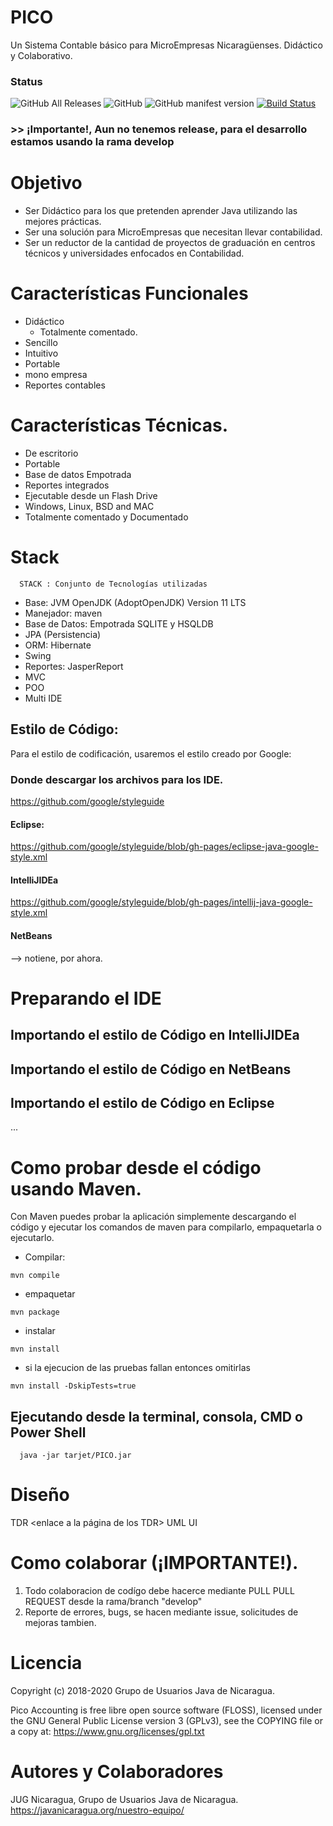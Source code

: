 # PICO
Un Sistema Contable básico para MicroEmpresas Nicaragüenses. Didáctico y Colaborativo.
### Status
![GitHub All Releases](https://img.shields.io/github/downloads/jugnicaragua/subtiava/total?label=Descargas&style=plastic)
![GitHub](https://img.shields.io/github/license/jugnicaragua/subtiava)
![GitHub manifest version](https://img.shields.io/github/manifest-json/v/jugnicaragua/subtiava)
[![Build Status](https://travis-ci.org/jug-ni/PICO.svg?branch=master)](https://travis-ci.org/jug-ni/PICO)

### >> ¡Importante!, Aun no tenemos release, para el desarrollo estamos usando la rama develop


# Objetivo
* Ser Didáctico para los que pretenden aprender Java utilizando las mejores prácticas.
* Ser una solución para MicroEmpresas que necesitan llevar contabilidad.
* Ser un reductor de la cantidad de proyectos de graduación en centros técnicos y universidades enfocados en Contabilidad.

# Características Funcionales
* Didáctico
  - Totalmente comentado.
* Sencillo
* Intuitivo
* Portable
* mono empresa
* Reportes contables

# Características Técnicas.
* De escritorio
* Portable
* Base de datos Empotrada
* Reportes integrados
* Ejecutable desde un Flash Drive
* Windows, Linux, BSD and MAC
* Totalmente comentado y Documentado


# Stack
```
  STACK : Conjunto de Tecnologías utilizadas
```
* Base: JVM OpenJDK (AdoptOpenJDK) Version 11 LTS
* Manejador: maven
* Base de Datos: Empotrada SQLITE  y HSQLDB
* JPA (Persistencia)
* ORM: Hibernate
* Swing
* Reportes: JasperReport
* MVC
* POO
* Multi IDE

## Estilo de Código:
Para el estilo de codificación, usaremos el estilo creado por Google:
[](https://google.github.io/styleguide/javaguide.html)


### Donde descargar los archivos para los IDE.
https://github.com/google/styleguide


#### Eclipse:
https://github.com/google/styleguide/blob/gh-pages/eclipse-java-google-style.xml

#### IntelliJIDEa
https://github.com/google/styleguide/blob/gh-pages/intellij-java-google-style.xml

#### NetBeans
--> notiene, por ahora.


# Preparando  el IDE
## Importando el estilo de Código en IntelliJIDEa
## Importando el estilo de Código en NetBeans
## Importando el estilo de Código en Eclipse


...

# Como probar desde el código usando Maven. 
Con Maven puedes probar la aplicación simplemente descargando el código y ejecutar los comandos de maven para compilarlo, empaquetarla o ejecutarlo. 
- Compilar:
```
mvn compile
```

- empaquetar
```
mvn package 
```

- instalar
```
mvn install
```

- si la ejecucion de las pruebas fallan entonces omitirlas
```
mvn install -DskipTests=true 
```
## Ejecutando desde la terminal, consola, CMD o Power Shell
```shell
  java -jar tarjet/PICO.jar
```

# Diseño
  TDR <enlace a la página de los TDR>
  UML <Enlace a los diagramas de Caso de USO>
  UI <enlace a las interfaces>

# Como colaborar (¡IMPORTANTE!).
1) Todo colaboracion de codígo debe hacerce mediante PULL PULL REQUEST desde la rama/branch "develop"
2) Reporte de errores, bugs, se hacen mediante issue, solicitudes de mejoras tambien. 



# Licencia
Copyright (c) 2018-2020 Grupo de Usuarios Java de Nicaragua.

Pico Accounting is free libre open source software (FLOSS), licensed under the GNU General Public License version 3 (GPLv3), see the COPYING file or a copy at: https://www.gnu.org/licenses/gpl.txt


# Autores y Colaboradores
JUG Nicaragua, Grupo de Usuarios Java de Nicaragua.
https://javanicaragua.org/nuestro-equipo/

